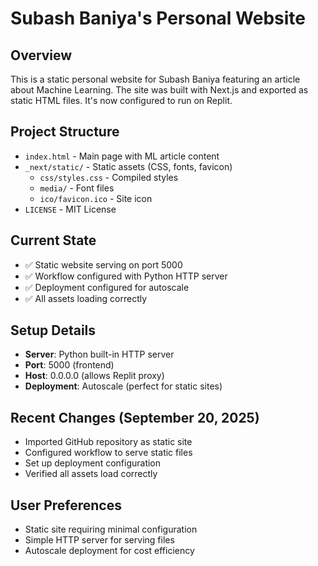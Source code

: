 # Subash Baniya's Personal Website

## Overview
This is a static personal website for Subash Baniya featuring an article about Machine Learning. The site was built with Next.js and exported as static HTML files. It's now configured to run on Replit.

## Project Structure
- `index.html` - Main page with ML article content
- `_next/static/` - Static assets (CSS, fonts, favicon)
  - `css/styles.css` - Compiled styles
  - `media/` - Font files
  - `ico/favicon.ico` - Site icon
- `LICENSE` - MIT License

## Current State
- ✅ Static website serving on port 5000
- ✅ Workflow configured with Python HTTP server
- ✅ Deployment configured for autoscale
- ✅ All assets loading correctly

## Setup Details
- **Server**: Python built-in HTTP server
- **Port**: 5000 (frontend)
- **Host**: 0.0.0.0 (allows Replit proxy)
- **Deployment**: Autoscale (perfect for static sites)

## Recent Changes (September 20, 2025)
- Imported GitHub repository as static site
- Configured workflow to serve static files
- Set up deployment configuration
- Verified all assets load correctly

## User Preferences
- Static site requiring minimal configuration
- Simple HTTP server for serving files
- Autoscale deployment for cost efficiency